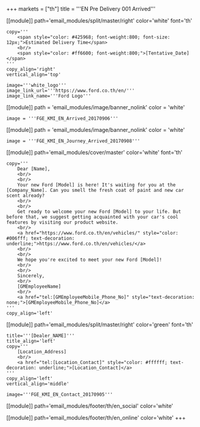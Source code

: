 +++
markets = ["th"]
title = '''EN Pre Delivery 001 Arrived'''

[[module]]
path='email_modules/split/master/right'
color='white'
font='th'

	copy='''
		<span style="color: #425968; font-weight:800; font-size: 12px;">Estimated Delivery Time</span>
		<br/>
		<span style="color: #ff6600; font-weight:800;">[Tentative_Date]</span>
	'''
	copy_align='right'
	vertical_align='top'

	image='''white_logo'''
	image_link_url='''https://www.ford.co.th/en/'''
	image_link_name='''Ford Logo'''

[[module]]
path = 'email_modules/image/banner_nolink'
color = 'white'

	image = '''FGE_KMI_EN_Arrived_20170906'''

[[module]]
path = 'email_modules/image/banner_nolink'
color = 'white'

	image = '''FGE_KMI_EN_Journey_Arrived_20170908'''

[[module]]
path='email_modules/cover/master'
color='white'
font='th'

	copy='''
		Dear [Name],
		<br/>
		<br/>
		Your new Ford [Model] is here! It's waiting for you at the [Company_Name]. Can you smell the fresh coat of paint and new car scent already?
		<br/>
		<br/>
		Get ready to welcome your new Ford [Model] to your life. But before that, we suggest getting acquainted with your car's cool features by visiting our product website.
		<br/>
		<a href="https://www.ford.co.th/en/vehicles/" style="color: #006fff; text-decoration: underline;">https://www.ford.co.th/en/vehicles/</a>
		<br/>
		<br/>
		We hope you're excited to meet your new Ford [Model]!
		<br/>
		<br/>
		Sincerely,
		<br/>
		[GMEmployeeName]
		<br/>
		<a href="tel:[GMEmployeeMobile_Phone_No]" style="text-decoration: none;">[GMEmployeeMobile_Phone_No]</a>
	'''
	copy_align='left'

[[module]]
path='email_modules/split/master/right'
color='green'
font='th'

	title='''[Dealer_NAME]'''
	title_align='left'
	copy='''
		[Location_Address]
		<br/>
		<a href="tel:[Location_Contact]" style="color: #ffffff; text-decoration: underline;">[Location_Contact]</a>
	'''
	copy_align='left'
	vertical_align='middle'

	image='''FGE_KMI_EN_Contact_20170905'''

[[module]]
path='email_modules/footer/th/en_social'
color='white'

[[module]]
path='email_modules/footer/th/en_online'
color='white'
+++